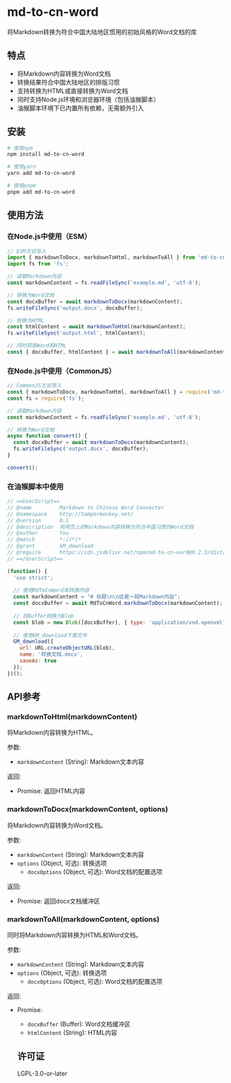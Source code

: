 # md-to-cn-word

将Markdown转换为符合中国大陆地区惯用的初始风格的Word文档的库

## 特点

- 将Markdown内容转换为Word文档
- 转换结果符合中国大陆地区的排版习惯
- 支持转换为HTML或直接转换为Word文档
- 同时支持Node.js环境和浏览器环境（包括油猴脚本）
- 油猴脚本环境下已内置所有依赖，无需额外引入

## 安装

```bash
# 使用npm
npm install md-to-cn-word

# 使用yarn
yarn add md-to-cn-word

# 使用pnpm
pnpm add md-to-cn-word
```

## 使用方法

### 在Node.js中使用（ESM）

```javascript
// ESM方式导入
import { markdownToDocx, markdownToHtml, markdownToAll } from 'md-to-cn-word';
import fs from 'fs';

// 读取Markdown内容
const markdownContent = fs.readFileSync('example.md', 'utf-8');

// 转换为Word文档
const docxBuffer = await markdownToDocx(markdownContent);
fs.writeFileSync('output.docx', docxBuffer);

// 转换为HTML
const htmlContent = await markdownToHtml(markdownContent);
fs.writeFileSync('output.html', htmlContent);

// 同时获取Word和HTML
const { docxBuffer, htmlContent } = await markdownToAll(markdownContent);
```

### 在Node.js中使用（CommonJS）

```javascript
// CommonJS方式导入
const { markdownToDocx, markdownToHtml, markdownToAll } = require('md-to-cn-word');
const fs = require('fs');

// 读取Markdown内容
const markdownContent = fs.readFileSync('example.md', 'utf-8');

// 转换为Word文档
async function convert() {
  const docxBuffer = await markdownToDocx(markdownContent);
  fs.writeFileSync('output.docx', docxBuffer);
}

convert();
```

### 在油猴脚本中使用

```javascript
// ==UserScript==
// @name         Markdown to Chinese Word Converter
// @namespace    http://tampermonkey.net/
// @version      0.1
// @description  将网页上的Markdown内容转换为符合中国习惯的Word文档
// @author       You
// @match        *://*/*
// @grant        GM_download
// @require      https://cdn.jsdelivr.net/npm/md-to-cn-word@0.2.3/dist/md-to-cn-word.min.js
// ==/UserScript==

(function() {
  'use strict';
  
  // 使用MdToCnWord库转换内容
  const markdownContent = "# 标题\n\n这是一段Markdown内容";
  const docxBuffer = await MdToCnWord.markdownToDocx(markdownContent);
  
  // 将Buffer转换为Blob
  const blob = new Blob([docxBuffer], { type: 'application/vnd.openxmlformats-officedocument.wordprocessingml.document' });
  
  // 使用GM_download下载文件
  GM_download({
    url: URL.createObjectURL(blob),
    name: '转换文档.docx',
    saveAs: true
  });
})();
```

## API参考

### markdownToHtml(markdownContent)

将Markdown内容转换为HTML。

参数:
- `markdownContent` (String): Markdown文本内容

返回:
- Promise<String>: 返回HTML内容

### markdownToDocx(markdownContent, options)

将Markdown内容转换为Word文档。

参数:
- `markdownContent` (String): Markdown文本内容
- `options` (Object, 可选): 转换选项
  - `docxOptions` (Object, 可选): Word文档的配置选项

返回:
- Promise<Buffer>: 返回docx文档缓冲区

### markdownToAll(markdownContent, options)

同时将Markdown内容转换为HTML和Word文档。

参数:
- `markdownContent` (String): Markdown文本内容
- `options` (Object, 可选): 转换选项
  - `docxOptions` (Object, 可选): Word文档的配置选项

返回:
- Promise<Object>: 
  - `docxBuffer` (Buffer): Word文档缓冲区
  - `htmlContent` (String): HTML内容

## 许可证

LGPL-3.0-or-later 